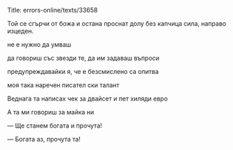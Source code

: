 Title: errors-online/texts/33658

Той се сгърчи от божа и остана проснат долу без капчица сила, направо изцеден.

не е нужно да умваш

да говориш със звезди те, да им задаваш въпроси 

предупреждавайки я, че е безсмислено са опитва

моя така наречен писател ски талант

Веднага та написах чек за двайсет и пет хиляди евро

А та ми говориш за майка ни

— Ще станем богата и прочута!

— Богата аз, прочута та!

